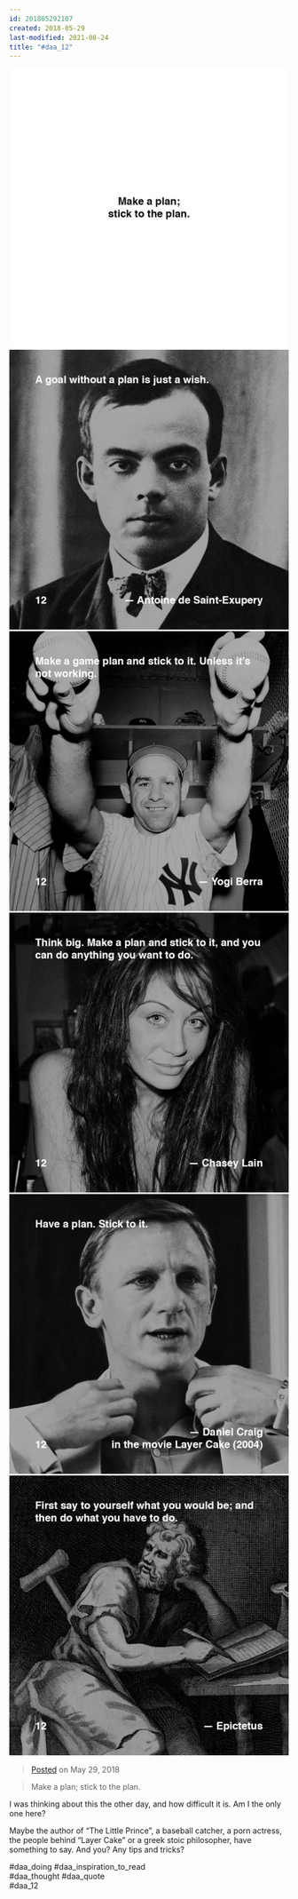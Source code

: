 ```yaml
---
id: 201805292107
created: 2018-05-29
last-modified: 2021-08-24
title: "#daa_12"
---
```

<div class="gallery">
    <div class="gallery-row">
        <img src="../assets/201805292107-1.jpg">
        <img src="../assets/201805292107-2.jpg">
        <img src="../assets/201805292107-3.jpg">
    </div>
    <div class="gallery-row">
        <img src="../assets/201805292107-4.jpg">
        <img src="../assets/201805292107-5.jpg">
        <img src="../assets/201805292107-6.jpg">
    </div>
</div>

>[Posted](202106221357) on May 29, 2018

>Make a plan; stick to the plan.  

I was thinking about this the other day, and how difficult it is. Am I the only one here?

Maybe the author of “The Little Prince”, a baseball catcher, a porn actress, the people behind “Layer Cake” or a greek stoic philosopher, have something to say. And you? Any tips and tricks?

#daa_doing #daa_inspiration_to_read  
#daa_thought #daa_quote  
#daa_12